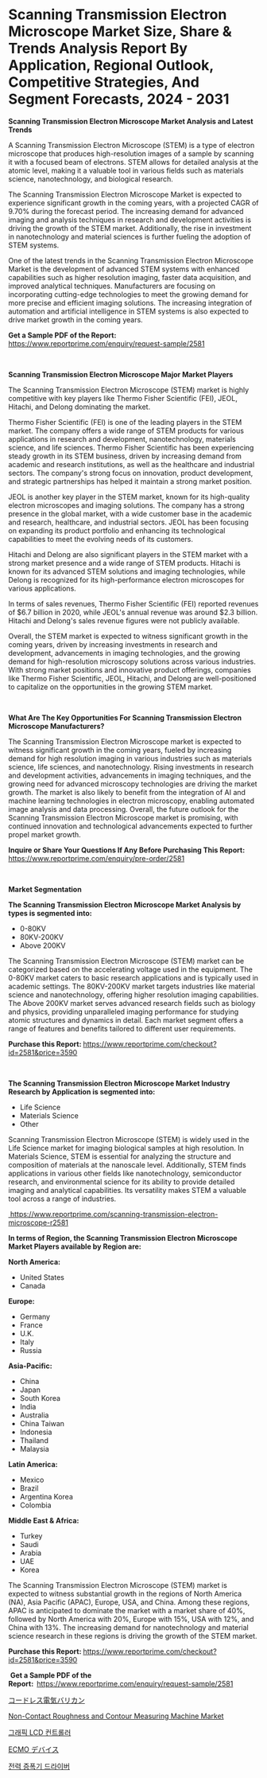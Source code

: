 <p><h1>Scanning Transmission Electron Microscope Market Size, Share & Trends Analysis Report By Application, Regional Outlook, Competitive Strategies, And Segment Forecasts, 2024 - 2031</h1></p><p><strong>Scanning Transmission Electron Microscope Market Analysis and Latest Trends</strong></p>
<p><p>A Scanning Transmission Electron Microscope (STEM) is a type of electron microscope that produces high-resolution images of a sample by scanning it with a focused beam of electrons. STEM allows for detailed analysis at the atomic level, making it a valuable tool in various fields such as materials science, nanotechnology, and biological research.</p><p>The Scanning Transmission Electron Microscope Market is expected to experience significant growth in the coming years, with a projected CAGR of 9.70% during the forecast period. The increasing demand for advanced imaging and analysis techniques in research and development activities is driving the growth of the STEM market. Additionally, the rise in investment in nanotechnology and material sciences is further fueling the adoption of STEM systems.</p><p>One of the latest trends in the Scanning Transmission Electron Microscope Market is the development of advanced STEM systems with enhanced capabilities such as higher resolution imaging, faster data acquisition, and improved analytical techniques. Manufacturers are focusing on incorporating cutting-edge technologies to meet the growing demand for more precise and efficient imaging solutions. The increasing integration of automation and artificial intelligence in STEM systems is also expected to drive market growth in the coming years.</p></p>
<p><strong>Get a Sample PDF of the Report:&nbsp;</strong> <a href="https://www.reportprime.com/enquiry/request-sample/2581">https://www.reportprime.com/enquiry/request-sample/2581</a></p>
<p>&nbsp;</p>
<p><strong>Scanning Transmission Electron Microscope Major Market Players</strong></p>
<p><p>The Scanning Transmission Electron Microscope (STEM) market is highly competitive with key players like Thermo Fisher Scientific (FEI), JEOL, Hitachi, and Delong dominating the market. </p><p>Thermo Fisher Scientific (FEI) is one of the leading players in the STEM market. The company offers a wide range of STEM products for various applications in research and development, nanotechnology, materials science, and life sciences. Thermo Fisher Scientific has been experiencing steady growth in its STEM business, driven by increasing demand from academic and research institutions, as well as the healthcare and industrial sectors. The company's strong focus on innovation, product development, and strategic partnerships has helped it maintain a strong market position.</p><p>JEOL is another key player in the STEM market, known for its high-quality electron microscopes and imaging solutions. The company has a strong presence in the global market, with a wide customer base in the academic and research, healthcare, and industrial sectors. JEOL has been focusing on expanding its product portfolio and enhancing its technological capabilities to meet the evolving needs of its customers.</p><p>Hitachi and Delong are also significant players in the STEM market with a strong market presence and a wide range of STEM products. Hitachi is known for its advanced STEM solutions and imaging technologies, while Delong is recognized for its high-performance electron microscopes for various applications.</p><p>In terms of sales revenues, Thermo Fisher Scientific (FEI) reported revenues of $6.7 billion in 2020, while JEOL's annual revenue was around $2.3 billion. Hitachi and Delong's sales revenue figures were not publicly available.</p><p>Overall, the STEM market is expected to witness significant growth in the coming years, driven by increasing investments in research and development, advancements in imaging technologies, and the growing demand for high-resolution microscopy solutions across various industries. With strong market positions and innovative product offerings, companies like Thermo Fisher Scientific, JEOL, Hitachi, and Delong are well-positioned to capitalize on the opportunities in the growing STEM market.</p></p>
<p>&nbsp;</p>
<p><strong>What Are The Key Opportunities For Scanning Transmission Electron Microscope Manufacturers?</strong></p>
<p><p>The Scanning Transmission Electron Microscope market is expected to witness significant growth in the coming years, fueled by increasing demand for high resolution imaging in various industries such as materials science, life sciences, and nanotechnology. Rising investments in research and development activities, advancements in imaging techniques, and the growing need for advanced microscopy technologies are driving the market growth. The market is also likely to benefit from the integration of AI and machine learning technologies in electron microscopy, enabling automated image analysis and data processing. Overall, the future outlook for the Scanning Transmission Electron Microscope market is promising, with continued innovation and technological advancements expected to further propel market growth.</p></p>
<p><strong>Inquire or Share Your Questions If Any Before Purchasing This Report:</strong> <a href="https://www.reportprime.com/enquiry/pre-order/2581">https://www.reportprime.com/enquiry/pre-order/2581</a></p>
<p>&nbsp;</p>
<p><strong>Market Segmentation</strong></p>
<p><strong>The Scanning Transmission Electron Microscope Market Analysis by types is segmented into:</strong></p>
<p><ul><li>0-80KV</li><li>80KV-200KV</li><li>Above 200KV</li></ul></p>
<p><p>The Scanning Transmission Electron Microscope (STEM) market can be categorized based on the accelerating voltage used in the equipment. The 0-80KV market caters to basic research applications and is typically used in academic settings. The 80KV-200KV market targets industries like material science and nanotechnology, offering higher resolution imaging capabilities. The Above 200KV market serves advanced research fields such as biology and physics, providing unparalleled imaging performance for studying atomic structures and dynamics in detail. Each market segment offers a range of features and benefits tailored to different user requirements.</p></p>
<p><strong>Purchase this Report:&nbsp;</strong><a href="https://www.reportprime.com/checkout?id=2581&price=3590">https://www.reportprime.com/checkout?id=2581&price=3590</a></p>
<p>&nbsp;</p>
<p><strong>The Scanning Transmission Electron Microscope Market Industry Research by Application is segmented into:</strong></p>
<p><ul><li>Life Science</li><li>Materials Science</li><li>Other</li></ul></p>
<p><p>Scanning Transmission Electron Microscope (STEM) is widely used in the Life Science market for imaging biological samples at high resolution. In Materials Science, STEM is essential for analyzing the structure and composition of materials at the nanoscale level. Additionally, STEM finds applications in various other fields like nanotechnology, semiconductor research, and environmental science for its ability to provide detailed imaging and analytical capabilities. Its versatility makes STEM a valuable tool across a range of industries.</p></p>
<p><a href="https://www.reportprime.com/scanning-transmission-electron-microscope-r2581">&nbsp;https://www.reportprime.com/scanning-transmission-electron-microscope-r2581</a></p>
<p><strong>In terms of Region, the Scanning Transmission Electron Microscope Market Players available by Region are:</strong></p>
<p>
    <p> <strong> North America: </strong>
        <ul>
            <li>United States</li>
            <li>Canada</li>
        </ul>
        </p> 
    <p> <strong> Europe: </strong>
        <ul>
            <li>Germany</li>
            <li>France</li>
            <li>U.K.</li>
            <li>Italy</li>
            <li>Russia</li>
        </ul>
        </p> 
    <p> <strong> Asia-Pacific: </strong>
        <ul>
            <li>China</li>
            <li>Japan</li>
            <li>South Korea</li>
            <li>India</li>
            <li>Australia</li>
            <li>China Taiwan</li>
            <li>Indonesia</li>
            <li>Thailand</li>
            <li>Malaysia</li>
        </ul>
        </p> 
    <p> <strong> Latin America: </strong>
        <ul>
            <li>Mexico</li>
            <li>Brazil</li>
            <li>Argentina Korea</li>
            <li>Colombia</li>
        </ul>
        </p> 
    <p> <strong> Middle East & Africa: </strong>
        <ul>
            <li>Turkey</li>
            <li>Saudi</li>
            <li>Arabia</li>
            <li>UAE</li>
            <li>Korea</li>
        </ul>
    </p>
    </p>
<p><p>The Scanning Transmission Electron Microscope (STEM) market is expected to witness substantial growth in the regions of North America (NA), Asia Pacific (APAC), Europe, USA, and China. Among these regions, APAC is anticipated to dominate the market with a market share of 40%, followed by North America with 20%, Europe with 15%, USA with 12%, and China with 13%. The increasing demand for nanotechnology and material science research in these regions is driving the growth of the STEM market.</p></p>
<p><strong>Purchase this Report: </strong><a href="https://www.reportprime.com/checkout?id=2581&price=3590">https://www.reportprime.com/checkout?id=2581&price=3590</a></p>
<p>&nbsp;<strong>Get a Sample PDF of the Report:&nbsp;&nbsp;</strong><a href="https://www.reportprime.com/enquiry/request-sample/2581">https://www.reportprime.com/enquiry/request-sample/2581</a></p>
<p><strong></strong></p>
<p><p><a href="https://github.com/klon646/Market-Research-Report-List-2/blob/main/275579424775.md">コードレス電気バリカン</a></p><p><a href="https://medium.com/@keith.sutherland8067/emerging-trends-in-non-contact-roughness-and-contour-measuring-machine-market-global-outlook-and-b029f2f0f2a1">Non-Contact Roughness and Contour Measuring Machine Market</a></p><p><a href="https://github.com/AlbertotDouglas44367/Market-Research-Report-List-2/blob/main/374635730057.md">그래픽 LCD 컨트롤러</a></p><p><a href="https://github.com/Alenaieme/Market-Research-Report-List-2/blob/main/454664624779.md">ECMO デバイス</a></p><p><a href="https://github.com/raap8632/Market-Research-Report-List-2/blob/main/740222430058.md">전력 증폭기 드라이버</a></p></p>